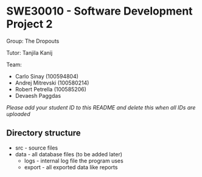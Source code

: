 # SWE30010 - Software Development Project 2 #
Group: The Dropouts

Tutor: Tanjila Kanij

Team:
* Carlo Sinay (100594804)
* Andrej Mitrevski (100580214)
* Robert Petrella (100585206)
* Devaesh Paggdas

*Please add your student ID to this README and delete this when all IDs are uploaded*


## Directory structure
* src - source files
* data - all database files (to be added later)
    * logs - internal log file the program uses
	* export - all exported data like reports
